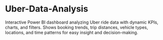 # Uber-Data-Analysis
Interactive Power BI dashboard analyzing Uber ride data with dynamic KPIs, charts, and filters. Shows booking trends, trip distances, vehicle types, locations, and time patterns for easy insight and decision-making. 
